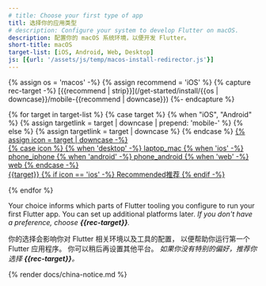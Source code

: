 ```yaml
---
# title: Choose your first type of app
titl: 选择你的应用类型
# description: Configure your system to develop Flutter on macOS.
description: 配置你的 macOS 系统环境，以便开发 Flutter。
short-title: macOS
target-list: [iOS, Android, Web, Desktop]
js: [{url: '/assets/js/temp/macos-install-redirector.js'}]
---
```


{% assign os = 'macos' -%}
{% assign recommend = 'iOS' %}
{% capture rec-target -%}
[{{recommend | strip}}](/get-started/install/{{os | downcase}}/mobile-{{recommend | downcase}})
{%- endcapture %}

<div class="card-grid narrow">
{% for target in target-list %}
  {% case target %}
  {% when "iOS", "Android" %}
  {% assign targetlink = target | downcase | prepend: 'mobile-' %}
  {% else %}
  {% assign targetlink = target | downcase %}
  {% endcase %}

  <a class="card outlined-card install-card card-macos" id="install-{{os | downcase}}" href="/get-started/install/{{os | downcase}}/{{targetlink}}" aria-label="macOS setup instructions for first deploying to {{target}}">
    {% assign icon = target | downcase -%}
    <div class="card-leading">
      {% case icon %}
      {% when 'desktop' -%}
        <span class="material-symbols" aria-hidden="true" translate="no">laptop_mac</span>
      {% when 'ios' -%}
        <span class="material-symbols" aria-hidden="true" translate="no">phone_iphone</span>
      {% when 'android' -%}
        <span class="material-symbols" aria-hidden="true" translate="no">phone_android</span>
      {% when 'web' -%}
        <span class="material-symbols" aria-hidden="true" translate="no">web</span>
      {% endcase -%}
    </div>
    <div class="card-header text-center">
      <span class="card-title">{{target}}</span>
      {% if icon == 'ios' -%}
        <span class="card-subtitle"><t>Recommended</t><t>推荐</t></span>
      {% endif -%}
    </div>
  </a>

{% endfor %}
</div>

Your choice informs which parts of Flutter tooling you configure
to run your first Flutter app.
You can set up additional platforms later.
_If you don't have a preference, choose **{{rec-target}}**._

你的选择会影响你对 Flutter 相关环境以及工具的配置，
以便帮助你运行第一个 Flutter 应用程序。
你可以稍后再设置其他平台。
_如果你没有特别的偏好，推荐你选择 **{{rec-target}}**。_

{% render docs/china-notice.md %}
